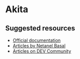 # Akita

## Suggested resources

- [Official documentation](https://opensource.salesforce.com/akita/)
- [Articles by Netanel Basal](https://netbasal.com/search?q=akita)
- [Articles on DEV Community](https://dev.to/t/akita)
